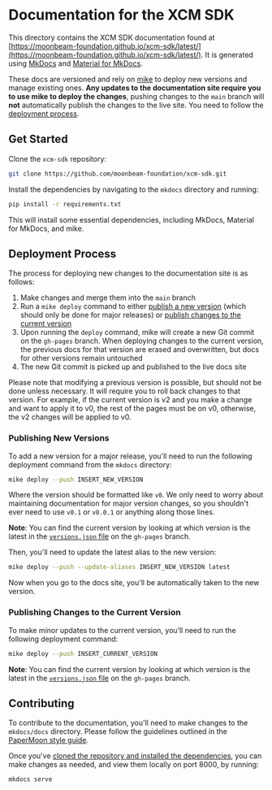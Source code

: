 # Documentation for the XCM SDK

This directory contains the XCM SDK documentation found at [https://moonbeam-foundation.github.io/xcm-sdk/latest/](https://moonbeam-foundation.github.io/xcm-sdk/latest/). It is generated using [MkDocs](https://www.mkdocs.org/) and [Material for MkDocs](https://squidfunk.github.io/mkdocs-material).

These docs are versioned and rely on [mike](https://github.com/jimporter/mike) to deploy new versions and manage existing ones. **Any updates to the documentation site require you to use mike to deploy the changes**, pushing changes to the `main` branch will **not** automatically publish the changes to the live site. You need to follow the [deployment process](#deployment-process).

## Get Started 

Clone the `xcm-sdk` repository:

```bash
git clone https://github.com/moonbeam-foundation/xcm-sdk.git
```

Install the dependencies by navigating to the `mkdocs` directory and running:

```bash
pip install -r requirements.txt
```

This will install some essential dependencies, including MkDocs, Material for MkDocs, and mike.

## Deployment Process

The process for deploying new changes to the documentation site is as follows:

1. Make changes and merge them into the `main` branch
2. Run a `mike deploy` command to either [publish a new version](#publishing-new-versions) (which should only be done for major releases) or [publish changes to the current version](#publishing-changes-to-the-current-version)
3. Upon running the `deploy` command, mike will create a new Git commit on the `gh-pages` branch. When deploying changes to the current version, the previous docs for that version are erased and overwritten, but docs for other versions remain untouched
4. The new Git commit is picked up and published to the live docs site

Please note that modifying a previous version is possible, but should not be done unless necessary. It will require you to roll back changes to that version. For example, if the current version is v2 and you make a change and want to apply it to v0, the rest of the pages must be on v0, otherwise, the v2 changes will be applied to v0.

### Publishing New Versions

To add a new version for a major release, you'll need to run the following deployment command from the `mkdocs` directory:

```bash
mike deploy --push INSERT_NEW_VERSION
```

Where the version should be formatted like `v0`. We only need to worry about maintaining documentation for major version changes, so you shouldn't ever need to use `v0.1` or `v0.0.1` or anything along those lines.

**Note**: You can find the current version by looking at which version is the latest in the [`versions.json` file](https://github.com/moonbeam-foundation/xcm-sdk/blob/gh-pages/versions.json) on the `gh-pages` branch.

Then, you'll need to update the latest alias to the new version:

```bash
mike deploy --push --update-aliases INSERT_NEW_VERSION latest
```

Now when you go to the docs site, you'll be automatically taken to the new version.

### Publishing Changes to the Current Version

To make minor updates to the current version, you’ll need to run the following deployment command:

```bash
mike deploy --push INSERT_CURRENT_VERSION
```

**Note**: You can find the current version by looking at which version is the latest in the [`versions.json` file](https://github.com/moonbeam-foundation/xcm-sdk/blob/gh-pages/versions.json) on the `gh-pages` branch.

## Contributing

To contribute to the documentation, you'll need to make changes to the `mkdocs/docs` directory. Please follow the guidelines outlined in the [PaperMoon style guide](https://github.com/papermoonio/documentation-style-guide/blob/main/style-guide.md).

Once you've [cloned the repository and installed the dependencies](#get-started), you can make changes as needed, and view them locally on port 8000, by running:

```bash
mkdocs serve
```
